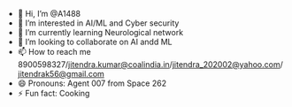 - 👋 Hi, I’m @A1488
- 👀 I’m interested in AI/ML and Cyber security
- 🌱 I’m currently learning Neurological network
- 💞️ I’m looking to collaborate on AI andd ML
- 📫 How to reach me 8900598327/jitendra.kumar@coalindia.in/jitendra_202002@yahoo.com/jitendrak56@gmail.com
- 😄 Pronouns: Agent 007 from Space 262
- ⚡ Fun fact: Cooking

<!---
T5179/T5179 is a ✨ special ✨ repository because its `README.md` (this file) appears on your GitHub profile.
You can click the Preview link to take a look at your changes.
--->
